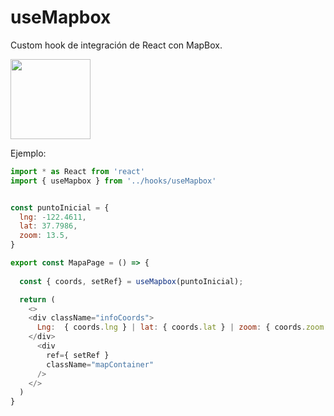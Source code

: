 # useMapbox

Custom hook de integración de  React con MapBox.

<a href="https://mapbox.com" target="_blank">
  <img src="https://upload.wikimedia.org/wikipedia/commons/thumb/c/c4/Mapbox_logo_2017.svg/1280px-Mapbox_logo_2017.svg.png" width="128" /></a>
</a>

Ejemplo:

```js
import * as React from 'react'
import { useMapbox } from '../hooks/useMapbox'


const puntoInicial = {
  lng: -122.4611,
  lat: 37.7986,
  zoom: 13.5,
}

export const MapaPage = () => {
  
  const { coords, setRef} = useMapbox(puntoInicial);

  return (
    <>
    <div className="infoCoords">
      Lng:  { coords.lng } | lat: { coords.lat } | zoom: { coords.zoom }
    </div>
      <div
        ref={ setRef }
        className="mapContainer"
      />
    </>
  )
}

```
